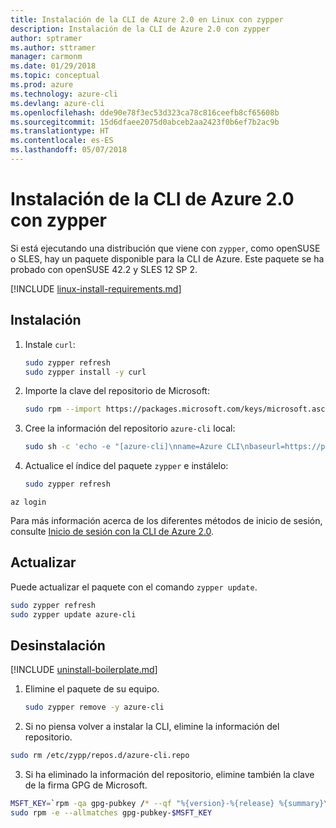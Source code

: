 ```yaml
---
title: Instalación de la CLI de Azure 2.0 en Linux con zypper
description: Instalación de la CLI de Azure 2.0 con zypper
author: sptramer
ms.author: sttramer
manager: carmonm
ms.date: 01/29/2018
ms.topic: conceptual
ms.prod: azure
ms.technology: azure-cli
ms.devlang: azure-cli
ms.openlocfilehash: dde90e78f3ec53d323ca78c816ceefb8cf65608b
ms.sourcegitcommit: 15d6dfaee2075d0abceb2aa2423f0b6ef7b2ac9b
ms.translationtype: HT
ms.contentlocale: es-ES
ms.lasthandoff: 05/07/2018
---
```

# <a name="install-azure-cli-20-with-zypper"></a>Instalación de la CLI de Azure 2.0 con zypper

Si está ejecutando una distribución que viene con `zypper`, como openSUSE o SLES, hay un paquete disponible para la CLI de Azure. Este paquete se ha probado con openSUSE 42.2 y SLES 12 SP 2.

[!INCLUDE [linux-install-requirements.md](includes/linux-install-requirements.md)]

## <a name="install"></a>Instalación

1. Instale `curl`:

   ```bash
   sudo zypper refresh
   sudo zypper install -y curl
   ```

2. Importe la clave del repositorio de Microsoft:

   ```bash
   sudo rpm --import https://packages.microsoft.com/keys/microsoft.asc
   ```

3. Cree la información del repositorio `azure-cli` local:

   ```bash
   sudo sh -c 'echo -e "[azure-cli]\nname=Azure CLI\nbaseurl=https://packages.microsoft.com/yumrepos/azure-cli\nenabled=1\ntype=rpm-md\ngpgcheck=1\ngpgkey=https://packages.microsoft.com/keys/microsoft.asc" > /etc/zypp/repos.d/azure-cli.repo'
   ```

4. Actualice el índice del paquete `zypper` e instálelo:

   ```bash
   sudo zypper refresh
   ```
```azurecli
az login
```

Para más información acerca de los diferentes métodos de inicio de sesión, consulte [Inicio de sesión con la CLI de Azure 2.0](authenticate-azure-cli.md).

## <a name="update"></a>Actualizar

Puede actualizar el paquete con el comando `zypper update`.

```bash
sudo zypper refresh
sudo zypper update azure-cli
```

## <a name="uninstall"></a>Desinstalación

[!INCLUDE [uninstall-boilerplate.md](includes/uninstall-boilerplate.md)]

1. Elimine el paquete de su equipo.

    ```bash
    sudo zypper remove -y azure-cli
    ```

2. Si no piensa volver a instalar la CLI, elimine la información del repositorio.

  ```bash
  sudo rm /etc/zypp/repos.d/azure-cli.repo
  ```

3. Si ha eliminado la información del repositorio, elimine también la clave de la firma GPG de Microsoft.

  ```bash
  MSFT_KEY=`rpm -qa gpg-pubkey /* --qf "%{version}-%{release} %{summary}\n" | grep Microsoft | awk '{print $1}'`
  sudo rpm -e --allmatches gpg-pubkey-$MSFT_KEY
  ```

